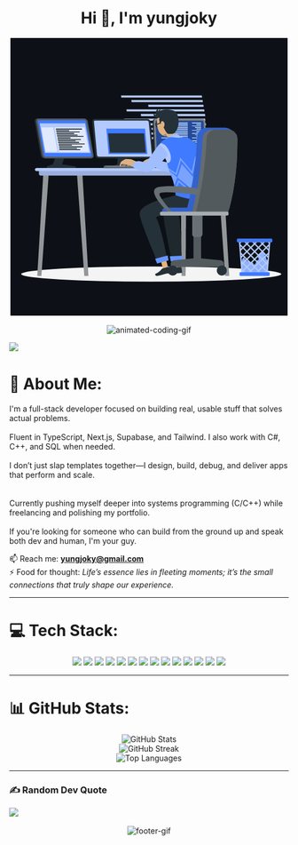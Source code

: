 <h1 align="center">Hi 👋, I'm yungjoky</h1>
<p align="center"><img src="animation.gif" width="500" alt="animation.gif"></p>
<p align="center"><img src="https://user-images.githubusercontent.com/73097560/115834477-dbab4500-a447-11eb-908a-139a6edaec5c.gif" width="500" alt="animated-coding-gif"></p>

![](https://komarev.com/ghpvc/?username=yungjoky&color=447ff7&label=Visitor+Count)

# 💫 About Me:
I'm a full-stack developer focused on building real, usable stuff that solves actual problems.<br>  
Fluent in TypeScript, Next.js, Supabase, and Tailwind. I also work with C#, C++, and SQL when needed.<br>  
I don’t just slap templates together—I design, build, debug, and deliver apps that perform and scale.<br><br>  
Currently pushing myself deeper into systems programming (C/C++) while freelancing and polishing my portfolio.<br>  
If you're looking for someone who can build from the ground up and speak both dev and human, I'm your guy.

📫 Reach me: **yungjoky@gmail.com**  
⚡ Food for thought: *Life’s essence lies in fleeting moments; it’s the small connections that truly shape our experience.*

---

# 💻 Tech Stack:
<p align="center">
  <img src="https://img.shields.io/badge/TypeScript-3178C6?style=for-the-badge&logo=typescript&logoColor=white" />
  <img src="https://img.shields.io/badge/NextJS-000000?style=for-the-badge&logo=next.js&logoColor=white" />
  <img src="https://img.shields.io/badge/TailwindCSS-06B6D4?style=for-the-badge&logo=tailwindcss&logoColor=white" />
  <img src="https://img.shields.io/badge/Supabase-3ECF8E?style=for-the-badge&logo=supabase&logoColor=white" />
  <img src="https://img.shields.io/badge/C%23-239120?style=for-the-badge&logo=c-sharp&logoColor=white" />
  <img src="https://img.shields.io/badge/C++-00599C?style=for-the-badge&logo=c%2B%2B&logoColor=white" />
  <img src="https://img.shields.io/badge/Python-3776AB?style=for-the-badge&logo=python&logoColor=white" />
  <img src="https://img.shields.io/badge/SQL%20Server-CC2927?style=for-the-badge&logo=microsoft-sql-server&logoColor=white" />
  <img src="https://img.shields.io/badge/Git-F05032?style=for-the-badge&logo=git&logoColor=white" />
  <img src="https://img.shields.io/badge/Photoshop-31A8FF?style=for-the-badge&logo=adobe-photoshop&logoColor=white" />
  <img src="https://img.shields.io/badge/Bootstrap-563D7C?style=for-the-badge&logo=bootstrap&logoColor=white" />
  <img src="https://img.shields.io/badge/HTML5-E34F26?style=for-the-badge&logo=html5&logoColor=white" />
  <img src="https://img.shields.io/badge/CSS3-1572B6?style=for-the-badge&logo=css3&logoColor=white" />
  <img src="https://img.shields.io/badge/JavaScript-F7DF1E?style=for-the-badge&logo=javascript&logoColor=black" />
</p>

---

# 📊 GitHub Stats:
<p align="center">
  <img src="https://github-readme-stats.vercel.app/api?username=yungjoky&theme=react&hide_border=false&include_all_commits=true&count_private=true" alt="GitHub Stats" />
  <br/>
  <img src="https://github-readme-streak-stats.herokuapp.com/?user=yungjoky&theme=react&hide_border=false" alt="GitHub Streak" />
  <br/>
  <img src="https://github-readme-stats.vercel.app/api/top-langs/?username=yungjoky&theme=react&hide_border=false&layout=compact" alt="Top Languages" />
</p>

---

### ✍️ Random Dev Quote
![](https://quotes-github-readme.vercel.app/api?type=horizontal&theme=radical)

<p align="center"><img src="https://user-images.githubusercontent.com/73097560/115834477-dbab4500-a447-11eb-908a-139a6edaec5c.gif" width="300" alt="footer-gif"></p>
